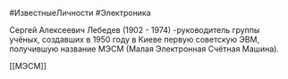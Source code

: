 #ИзвестныеЛичности #Электроника

Сергей Алексеевич Лебедев (1902 - 1974) -руководитель группы учёных, создавших в 1950 году в Киеве первую советскую ЭВМ, получившую название МЭСМ (Малая Электронная Счётная Машина).

[[МЭСМ]]